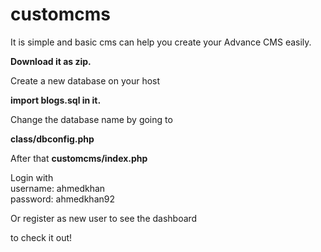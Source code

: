 # customcms
It is simple and basic cms can help you create your Advance CMS easily.

<b>Download it as zip.</b>

Create a new database on your host

<b>import blogs.sql in it.</b>

Change the database name by going to

<b>class/dbconfig.php</b>

After that <b>customcms/index.php</b>

Login with 
<br>username: ahmedkhan 
<br>password: ahmedkhan92 

Or register as new user to see the dashboard

to check it out!
